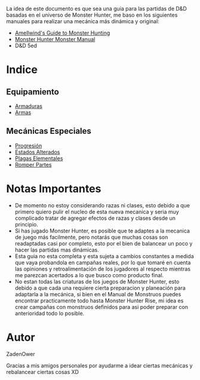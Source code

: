 <link rel="stylesheet" href="./base.css">

La idea de este documento es que sea una guia para las partidas de D&D basadas en el universo de Monster Hunter, me baso en los siguientes manuales para realizar una mecánica más dinámica y original:

- [Amellwind's Guide to Monster Hunting](https://www.gmbinder.com/share/-LCk9FgQaqaXBVmLeCeT)
- [Monster Hunter Monster Manual](https://www.gmbinder.com/share/-LQ_X0ozlVJgsEGrQYVz)
- D&D 5ed

# Indice

## Equipamiento

- [Armaduras](Armaduras/Armaduras.html)
- [Armas](Armas/Armas.html)

## Mecánicas Especiales

- [Progresión](Mecanicas/Progresion/Progresion.html)
- [Estados Alterados](Mecanicas/Estados%20Alterados/Estados%20Alterados.html)
- [Plagas Elementales](Mecanicas/Plagas%20Elementales/Plagas%20Elementales.html)
- [Romper Partes](Mecanicas/Romper%20Partes/Romper%20Partes.html)


# Notas Importantes

- De momento no estoy considerando razas ni clases, esto debido a que primero quiero pulir el nucleo de esta nueva mecanica y seria muy complicado tratar de agregar efectos de razas y clases desde un principio.
- Si has jugado Monster Hunter, es posible que te adaptes a la mecanica de juego más facilmente, pero notarás que muchas cosas son readaptadas casi por completo, esto por el bien de balancear un poco y hacer las partidas mas dinámicas.
- Esta guia no esta completa y esta sujeta a cambios constantes a medida que vaya probandola en campañas reales, por lo que tomaré en cuenta las opiniones y retroalimentación de los jugadores al respecto mientras me parezcan acertados a lo que busco como producto final.
- No estan todas las criaturas de los juegos de Monster Hunter, esto debido a que cada una requiere cierta preparacion y planeación para adaptarla a la mecánica, si bien en el Manual de Monstruos puedes encontrar practicamente todo hasta Monster Hunter Rise, mi idea es crear campañas con monstruos definidos para asi poder preparar con anterioridad todo lo posible.
  

# Autor

ZadenOwer

Gracias a mis amigos personales por ayudarme a idear ciertas mecánicas y rebalancear ciertas cosas XD